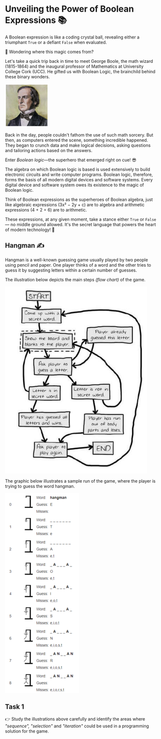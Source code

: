 # Unveiling the Power of Boolean Expressions 📚

A Boolean expression is like a coding crystal ball, revealing either a triumphant ``True`` or a defiant ``False`` when evaluated.

🤔 Wondering where this magic comes from? 

Let's take a quick trip back in time to meet George Boole, the math wizard (1815-1864) and the inaugural professor of Mathematics at University College Cork (UCC). He gifted us with Boolean Logic, the brainchild behind these binary wonders. 

![image](image.png)

Back in the day, people couldn't fathom the use of such math sorcery. But then, as computers entered the scene, something incredible happened. They began to crunch data and make logical decisions, asking questions and tailoring actions based on the answers. 

Enter *Boolean logic*—the superhero that emerged right on cue! 😎

The algebra on which Boolean logic is based is used extensively to build electronic circuits and write computer programs. Boolean logic, therefore, forms the basis of all modern digital devices and software systems. Every digital device and software system owes its existence to the magic of Boolean logic.

Think of Boolean expressions as the superheroes of Boolean algebra, just like algebraic expressions (3x² − 2y + c) are to algebra and arithmetic expressions (4 + 2 = 6) are to arithmetic. 

These expressions, at any given moment, take a stance either ``True`` or ``False``— no middle ground allowed. It's the secret language that powers the heart of modern technology! 🚀

## Hangman ✍
Hangman is a well-known guessing game usually played by two people using pencil and paper. One player thinks of a word and the other tries to guess it by suggesting letters within 
a certain number of guesses.

The illustration below depicts the main steps *(flow chart)* of the game.

![image](image_3.png)

The graphic below illustrates a sample run of the game, where the player is trying to guess the word hangman.

![image](image_2.png)

## Task 1
👉 Study the illustrations above carefully and identify the areas where _"sequence", "selection"_ and _"iteration"_ could be used in a programming solution for the game.


>
> 
